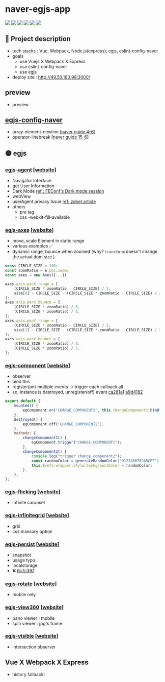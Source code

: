 # naver-egjs-app

![](https://img.shields.io/badge/-Vue-4FC08D?&logo=Vue.js&logoColor=white)
![](https://img.shields.io/badge/-Webpack-8DD6F9?&logo=Webpack&logoColor=white)
![](https://img.shields.io/badge/-Node.Js-339933?&logo=Node.js&logoColor=white)
![](https://img.shields.io/badge/-Express.Js-010101?&logo=Node.js&logoColor=white)
![](https://img.shields.io/badge/-NCP-4ABF4D)
![](https://img.shields.io/badge/-egjs-F6C720)

## 📝 Project description

- tech stacks : Vue, Webpack, Node.js(express), egjs, eslint-config-naver
- goals
  - use Vuejs X Webpack X Express
  - use eslint-config-naver
  - use egjs
- deploy site : http://49.50.160.98:3000/

## preview

- preview

## [egjs-config-naver](https://github.com/naver/eslint-config-naver)

- array-element-newline [[naver guide 4-6](https://github.com/naver/eslint-config-naver/blob/master/STYLE_GUIDE.md#arrays)]
- operator-linebreak [[naver guide 15-6](https://github.com/naver/eslint-config-naver/blob/master/STYLE_GUIDE.md#comparison-operators--equality)]

## 🟡 egjs

### [egjs-agent](https://github.com/naver/egjs-agent) [[website](https://naver.github.io/egjs-agent/)]

- Navigator Interface
- get User Information
- Dark Mode [ref : FEConf's Dark mode session](https://www.youtube.com/watch?v=ElsZ-v4Ow08)
- webView
- userAgent privacy Issue [ref: zdnet article](https://www.zdnet.com/article/google-to-phase-out-user-agent-strings-in-chrome/)
- others
  - pre tag
  - css -webkit-fill-available

### [egjs-axes](https://github.com/naver/egjs-axes) [[website](https://naver.github.io/egjs-axes/)]

- move, scale Element in static range
- various examples ✅
- dynamic range, bounce when zoomed (why? `transform` doesn't change the actual dom size.)

```js
const CIRCLE_SIZE = 100;
const zoomRatio = e.pos.zoom;
const axes = new Axes({...})

axes.axis.panX.range = [
	(CIRCLE_SIZE * zoomRatio - CIRCLE_SIZE) / 2,
	size[0] - CIRCLE_SIZE - (CIRCLE_SIZE * zoomRatio - CIRCLE_SIZE) / 2,
];
axes.axis.panX.bounce = [
	(CIRCLE_SIZE * zoomRatio) / 5,
	(CIRCLE_SIZE * zoomRatio) / 5,
];
axes.axis.panY.range = [
	(CIRCLE_SIZE * zoomRatio - CIRCLE_SIZE) / 2,
	size[1] - CIRCLE_SIZE - (CIRCLE_SIZE * zoomRatio - CIRCLE_SIZE) / 2,
];
axes.axis.panY.bounce = [
	(CIRCLE_SIZE * zoomRatio) / 5,
	(CIRCLE_SIZE * zoomRatio) / 5,
];
```

### [egjs-component](https://github.com/naver/egjs-component) [[website](https://naver.github.io/egjs-component/)]

- observer
- bind this
- register(on) multiple events -> trigger each callback all
- so, instance is destroyed, unregister(off) event [ca281a1](https://github.com/taenykim/naver-egjs-app/commit/ca281a11aedbf31ef8d4d8814a7dbc54dba6bcd3) [a9d4182]()

```js
export default {
	mounted() {
		egComponent.on("CHANGE_COMPONENT2", this.changeComponent2.bind(this));
	},
	destroyed() {
		egComponent.off("CHANGE_COMPONENT2");
	},
	methods: {
		changeComponent1() {
			egComponent.trigger("CHANGE_COMPONENT1");
		},
		changeComponent2() {
			console.log("trigger change component2");
			const randomColor = generateRandomColor("0123456789ABCEF");
			this.$refs.wrapper.style.backgroundColor = randomColor;
		},
	},
};
```

### [egjs-flicking](https://github.com/naver/egjs-flicking) [[website](https://naver.github.io/egjs-flicking/)]

- infinite carousel

### [egjs-infinitegrid](https://github.com/naver/egjs-infinitegrid) [[website](https://naver.github.io/egjs-infinitegrid/)]

- grid
- css mansory option

### [egjs-persist](https://github.com/naver/egjs-persist) [[website](https://naver.github.io/egjs-persist/)]

- snapshot
- usage typo
- localstorage
- ❌ [6c7c397](https://github.com/taenykim/naver-egjs-app/commit/6c7c397a5a16b06e82fd3ec99ac9f6b2a8360819)

### [egjs-rotate](https://github.com/naver/egjs-rotate) [[website](https://naver.github.io/egjs-rotate/)]

- mobile only

### [egjs-view360](https://github.com/naver/egjs-view360) [[website](https://naver.github.io/egjs-view360/)]

- pano viewer : mobile
- spin viewer : jpg's frame

### [egjs-visible](https://github.com/naver/egjs-visible) [[website](https://naver.github.io/egjs-visible/)]

- intersection observer

## Vue X Webpack X Express

- history fallback!
